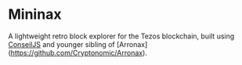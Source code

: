 # Mininax

A lightweight retro block explorer for the Tezos blockchain, built using [ConseilJS](https://github.com/Cryptonomic/ConseilJS) and younger sibling of [Arronax] (https://github.com/Cryptonomic/Arronax).
